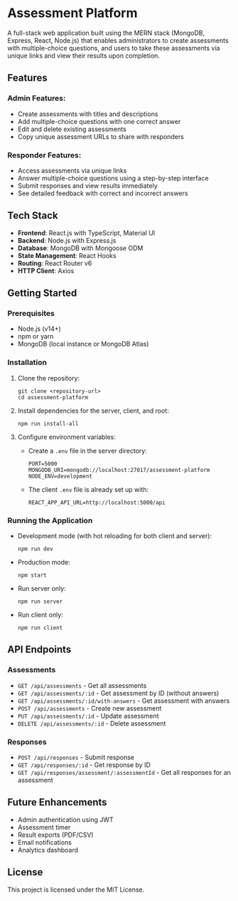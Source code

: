 # Assessment Platform

A full-stack web application built using the MERN stack (MongoDB, Express, React, Node.js) that enables administrators to create assessments with multiple-choice questions, and users to take these assessments via unique links and view their results upon completion.

## Features

### Admin Features:
- Create assessments with titles and descriptions
- Add multiple-choice questions with one correct answer
- Edit and delete existing assessments
- Copy unique assessment URLs to share with responders

### Responder Features:
- Access assessments via unique links
- Answer multiple-choice questions using a step-by-step interface
- Submit responses and view results immediately
- See detailed feedback with correct and incorrect answers

## Tech Stack

- **Frontend**: React.js with TypeScript, Material UI
- **Backend**: Node.js with Express.js
- **Database**: MongoDB with Mongoose ODM
- **State Management**: React Hooks
- **Routing**: React Router v6
- **HTTP Client**: Axios

## Getting Started

### Prerequisites

- Node.js (v14+)
- npm or yarn
- MongoDB (local instance or MongoDB Atlas)

### Installation

1. Clone the repository:
   ```
   git clone <repository-url>
   cd assessment-platform
   ```

2. Install dependencies for the server, client, and root:
   ```
   npm run install-all
   ```

3. Configure environment variables:
   - Create a `.env` file in the server directory:
     ```
     PORT=5000
     MONGODB_URI=mongodb://localhost:27017/assessment-platform
     NODE_ENV=development
     ```
   
   - The client `.env` file is already set up with:
     ```
     REACT_APP_API_URL=http://localhost:5000/api
     ```

### Running the Application

- Development mode (with hot reloading for both client and server):
  ```
  npm run dev
  ```

- Production mode:
  ```
  npm start
  ```

- Run server only:
  ```
  npm run server
  ```

- Run client only:
  ```
  npm run client
  ```

## API Endpoints

### Assessments
- `GET /api/assessments` - Get all assessments
- `GET /api/assessments/:id` - Get assessment by ID (without answers)
- `GET /api/assessments/:id/with-answers` - Get assessment with answers
- `POST /api/assessments` - Create new assessment
- `PUT /api/assessments/:id` - Update assessment
- `DELETE /api/assessments/:id` - Delete assessment

### Responses
- `POST /api/responses` - Submit response
- `GET /api/responses/:id` - Get response by ID
- `GET /api/responses/assessment/:assessmentId` - Get all responses for an assessment

## Future Enhancements

- Admin authentication using JWT
- Assessment timer
- Result exports (PDF/CSV)
- Email notifications
- Analytics dashboard

## License

This project is licensed under the MIT License.